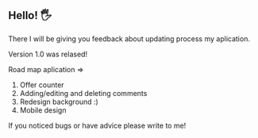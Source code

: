 ## Hello! 🖐

There I will be giving you feedback about updating process my aplication.

Version 1.0 was relased! 

Road map aplication => 

1. Offer counter
2. Adding/editing and deleting comments 
3. Redesign background :)
4. Mobile design 

If you noticed bugs or have advice please write to me!
